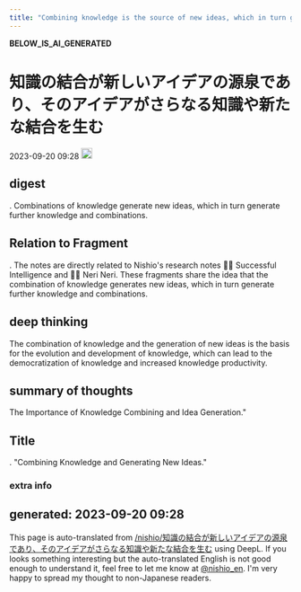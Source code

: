 ```yaml
---
title: "Combining knowledge is the source of new ideas, which in turn generate further knowledge and new combinations"
---
```


__BELOW_IS_AI_GENERATED__
# 知識の結合が新しいアイデアの源泉であり、そのアイデアがさらなる知識や新たな結合を生む
 2023-09-20 09:28 <img src='https://scrapbox.io/api/pages/nishio-en/omni/icon' alt='omni.icon' height="19.5"/>
## digest
.
Combinations of knowledge generate new ideas, which in turn generate further knowledge and combinations.

## Relation to Fragment
.
The notes are directly related to Nishio's research notes 🤖🔁 Successful Intelligence and 🤖🔁 Neri Neri. These fragments share the idea that the combination of knowledge generates new ideas, which in turn generate further knowledge and combinations.

## deep thinking
The combination of knowledge and the generation of new ideas is the basis for the evolution and development of knowledge, which can lead to the democratization of knowledge and increased knowledge productivity.

## summary of thoughts
The Importance of Knowledge Combining and Idea Generation."

## Title
.
"Combining Knowledge and Generating New Ideas."

### extra info

generated: 2023-09-20 09:28
---
This page is auto-translated from [/nishio/知識の結合が新しいアイデアの源泉であり、そのアイデアがさらなる知識や新たな結合を生む](https://scrapbox.io/nishio/知識の結合が新しいアイデアの源泉であり、そのアイデアがさらなる知識や新たな結合を生む) using DeepL. If you looks something interesting but the auto-translated English is not good enough to understand it, feel free to let me know at [@nishio_en](https://twitter.com/nishio_en). I'm very happy to spread my thought to non-Japanese readers.